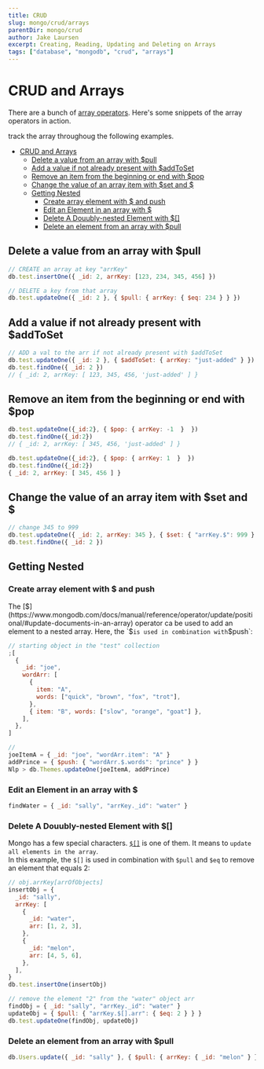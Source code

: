 ```yaml
---
title: CRUD
slug: mongo/crud/arrays
parentDir: mongo/crud
author: Jake Laursen
excerpt: Creating, Reading, Updating and Deleting on Arrays
tags: ["database", "mongodb", "crud", "arrays"]
---
```


# CRUD and Arrays

There are a bunch of [array operators](https://www.mongodb.com/docs/manual/reference/operator/update-array/). Here's some snippets of the array operators in action.

track the array throughoug the following examples.

- [CRUD and Arrays](#crud-and-arrays)
  - [Delete a value from an array with $pull](#delete-a-value-from-an-array-with-pull)
  - [Add a value if not already present with $addToSet](#add-a-value-if-not-already-present-with-addtoset)
  - [Remove an item from the beginning or end with $pop](#remove-an-item-from-the-beginning-or-end-with-pop)
  - [Change the value of an array item with $set and $](#change-the-value-of-an-array-item-with-set-and-)
  - [Getting Nested](#getting-nested)
    - [Create array element with $ and push](#create-array-element-with--and-push)
    - [Edit an Element in an array with $](#edit-an-element-in-an-array-with-)
    - [Delete A Douubly-nested Element with $\[\]](#delete-a-douubly-nested-element-with-)
    - [Delete an element from an array with $pull](#delete-an-element-from-an-array-with-pull)

## Delete a value from an array with $pull

```js
// CREATE an array at key "arrKey"
db.test.insertOne({ _id: 2, arrKey: [123, 234, 345, 456] })

// DELETE a key from that array
db.test.updateOne({ _id: 2 }, { $pull: { arrKey: { $eq: 234 } } })
```

## Add a value if not already present with $addToSet

```js
// ADD a val to the arr if not already present with $addToSet
db.test.updateOne({ _id: 2 }, { $addToSet: { arrKey: "just-added" } })
db.test.findOne({ _id: 2 })
// { _id: 2, arrKey: [ 123, 345, 456, 'just-added' ] }
```

## Remove an item from the beginning or end with $pop

```js
db.test.updateOne({_id:2}, { $pop: { arrKey: -1  }  })
db.test.findOne({_id:2})
// { _id: 2, arrKey: [ 345, 456, 'just-added' ] }

db.test.updateOne({_id:2}, { $pop: { arrKey: 1  }  })
db.test.findOne({_id:2})
{ _id: 2, arrKey: [ 345, 456 ] }
```

## Change the value of an array item with $set and $

```js
// change 345 to 999
db.test.updateOne({ _id: 2, arrKey: 345 }, { $set: { "arrKey.$": 999 } })
db.test.findOne({ _id: 2 })
```

## Getting Nested

### Create array element with $ and push

The [$](https://www.mongodb.com/docs/manual/reference/operator/update/positional/#update-documents-in-an-array) operator ca be used to add an element to a nested array. Here, the `$` is used in combination with `$push`:

```js
// starting object in the "test" collection
;[
  {
    _id: "joe",
    wordArr: [
      {
        item: "A",
        words: ["quick", "brown", "fox", "trot"],
      },
      { item: "B", words: ["slow", "orange", "goat"] },
    ],
  },
]

//
joeItemA = { _id: "joe", "wordArr.item": "A" }
addPrince = { $push: { "wordArr.$.words": "prince" } }
Nlp > db.Themes.updateOne(joeItemA, addPrince)
```

### Edit an Element in an array with $

```js
findWater = { _id: "sally", "arrKey._id": "water" }
```

### Delete A Douubly-nested Element with $[]

Mongo has a few special characters.
[`$[]`](https://www.mongodb.com/docs/manual/reference/operator/update/positional-all/#---) is one of them. It means to `update all elements in the array`.  
In this example, the `$[]` is used in combination with `$pull` and `$eq` to remove an element that equals 2:

```js
// obj.arrKey[arrOfObjects]
insertObj = {
  _id: "sally",
  arrKey: [
    {
      _id: "water",
      arr: [1, 2, 3],
    },
    {
      _id: "melon",
      arr: [4, 5, 6],
    },
  ],
}
db.test.insertOne(insertObj)

// remove the element "2" from the "water" object arr
findObj = { _id: "sally", "arrKey._id": "water" }
updateObj = { $pull: { "arrKey.$[].arr": { $eq: 2 } } }
db.test.updateOne(findObj, updateObj)
```

### Delete an element from an array with $pull

```js
db.Users.update({ _id: "sally" }, { $pull: { arrKey: { _id: "melon" } } })
```

